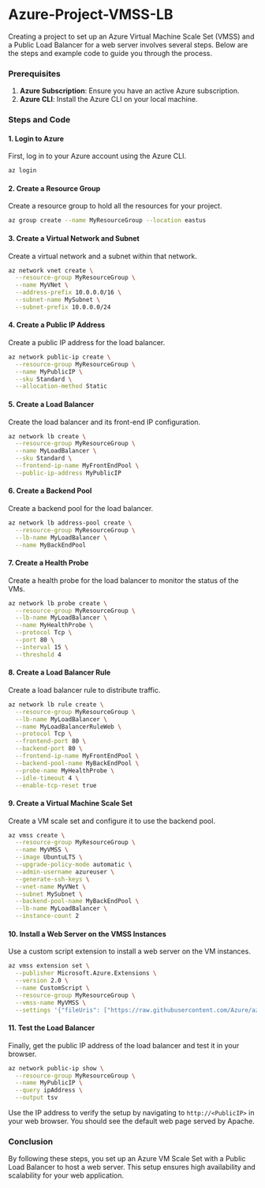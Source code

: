 # Azure-Project-VMSS-LB
Creating a project to set up an Azure Virtual Machine Scale Set (VMSS) and a Public Load Balancer for a web server involves several steps. Below are the steps and example code to guide you through the process.

### Prerequisites
1. **Azure Subscription**: Ensure you have an active Azure subscription.
2. **Azure CLI**: Install the Azure CLI on your local machine.

### Steps and Code

#### 1. **Login to Azure**
First, log in to your Azure account using the Azure CLI.

```sh
az login
```

#### 2. **Create a Resource Group**
Create a resource group to hold all the resources for your project.

```sh
az group create --name MyResourceGroup --location eastus
```

#### 3. **Create a Virtual Network and Subnet**
Create a virtual network and a subnet within that network.

```sh
az network vnet create \
  --resource-group MyResourceGroup \
  --name MyVNet \
  --address-prefix 10.0.0.0/16 \
  --subnet-name MySubnet \
  --subnet-prefix 10.0.0.0/24
```

#### 4. **Create a Public IP Address**
Create a public IP address for the load balancer.

```sh
az network public-ip create \
  --resource-group MyResourceGroup \
  --name MyPublicIP \
  --sku Standard \
  --allocation-method Static
```

#### 5. **Create a Load Balancer**
Create the load balancer and its front-end IP configuration.

```sh
az network lb create \
  --resource-group MyResourceGroup \
  --name MyLoadBalancer \
  --sku Standard \
  --frontend-ip-name MyFrontEndPool \
  --public-ip-address MyPublicIP
```

#### 6. **Create a Backend Pool**
Create a backend pool for the load balancer.

```sh
az network lb address-pool create \
  --resource-group MyResourceGroup \
  --lb-name MyLoadBalancer \
  --name MyBackEndPool
```

#### 7. **Create a Health Probe**
Create a health probe for the load balancer to monitor the status of the VMs.

```sh
az network lb probe create \
  --resource-group MyResourceGroup \
  --lb-name MyLoadBalancer \
  --name MyHealthProbe \
  --protocol Tcp \
  --port 80 \
  --interval 15 \
  --threshold 4
```

#### 8. **Create a Load Balancer Rule**
Create a load balancer rule to distribute traffic.

```sh
az network lb rule create \
  --resource-group MyResourceGroup \
  --lb-name MyLoadBalancer \
  --name MyLoadBalancerRuleWeb \
  --protocol Tcp \
  --frontend-port 80 \
  --backend-port 80 \
  --frontend-ip-name MyFrontEndPool \
  --backend-pool-name MyBackEndPool \
  --probe-name MyHealthProbe \
  --idle-timeout 4 \
  --enable-tcp-reset true
```

#### 9. **Create a Virtual Machine Scale Set**
Create a VM scale set and configure it to use the backend pool.

```sh
az vmss create \
  --resource-group MyResourceGroup \
  --name MyVMSS \
  --image UbuntuLTS \
  --upgrade-policy-mode automatic \
  --admin-username azureuser \
  --generate-ssh-keys \
  --vnet-name MyVNet \
  --subnet MySubnet \
  --backend-pool-name MyBackEndPool \
  --lb-name MyLoadBalancer \
  --instance-count 2
```

#### 10. **Install a Web Server on the VMSS Instances**
Use a custom script extension to install a web server on the VM instances.

```sh
az vmss extension set \
  --publisher Microsoft.Azure.Extensions \
  --version 2.0 \
  --name CustomScript \
  --resource-group MyResourceGroup \
  --vmss-name MyVMSS \
  --settings '{"fileUris": ["https://raw.githubusercontent.com/Azure/azure-quickstart-templates/master/201-vmss-custom-script-linux/scripts/install_apache.sh"], "commandToExecute": "./install_apache.sh"}'
```

#### 11. **Test the Load Balancer**
Finally, get the public IP address of the load balancer and test it in your browser.

```sh
az network public-ip show \
  --resource-group MyResourceGroup \
  --name MyPublicIP \
  --query ipAddress \
  --output tsv
```

Use the IP address to verify the setup by navigating to `http://<PublicIP>` in your web browser. You should see the default web page served by Apache.

### Conclusion
By following these steps, you set up an Azure VM Scale Set with a Public Load Balancer to host a web server. This setup ensures high availability and scalability for your web application.
